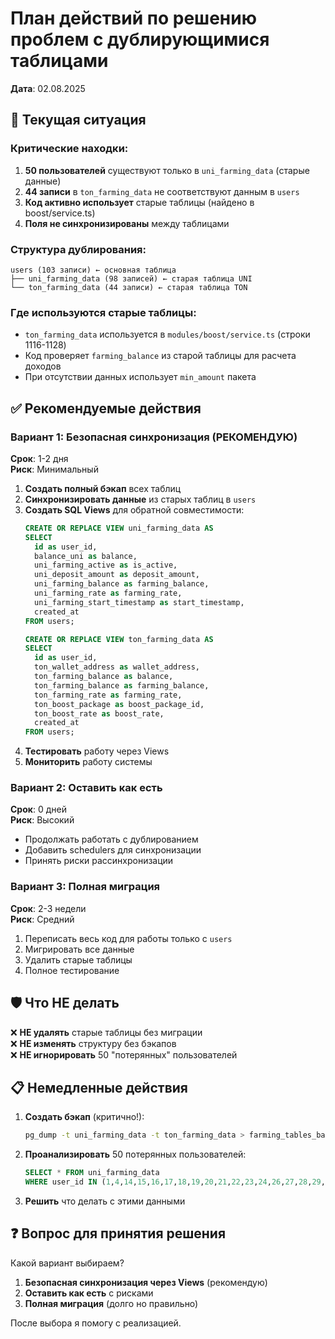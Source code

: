 # План действий по решению проблем с дублирующимися таблицами
**Дата**: 02.08.2025

## 🚨 Текущая ситуация

### Критические находки:
1. **50 пользователей** существуют только в `uni_farming_data` (старые данные)
2. **44 записи** в `ton_farming_data` не соответствуют данным в `users`
3. **Код активно использует** старые таблицы (найдено в boost/service.ts)
4. **Поля не синхронизированы** между таблицами

### Структура дублирования:
```
users (103 записи) ← основная таблица
├── uni_farming_data (98 записей) ← старая таблица UNI
└── ton_farming_data (44 записи) ← старая таблица TON
```

### Где используются старые таблицы:
- `ton_farming_data` используется в `modules/boost/service.ts` (строки 1116-1128)
- Код проверяет `farming_balance` из старой таблицы для расчета доходов
- При отсутствии данных использует `min_amount` пакета

## ✅ Рекомендуемые действия

### Вариант 1: Безопасная синхронизация (РЕКОМЕНДУЮ)
**Срок**: 1-2 дня  
**Риск**: Минимальный

1. **Создать полный бэкап** всех таблиц
2. **Синхронизировать данные** из старых таблиц в `users`
3. **Создать SQL Views** для обратной совместимости:
   ```sql
   CREATE OR REPLACE VIEW uni_farming_data AS
   SELECT 
     id as user_id,
     balance_uni as balance,
     uni_farming_active as is_active,
     uni_deposit_amount as deposit_amount,
     uni_farming_balance as farming_balance,
     uni_farming_rate as farming_rate,
     uni_farming_start_timestamp as start_timestamp,
     created_at
   FROM users;
   
   CREATE OR REPLACE VIEW ton_farming_data AS
   SELECT 
     id as user_id,
     ton_wallet_address as wallet_address,
     ton_farming_balance as balance,
     ton_farming_balance as farming_balance,
     ton_farming_rate as farming_rate,
     ton_boost_package as boost_package_id,
     ton_boost_rate as boost_rate,
     created_at
   FROM users;
   ```
4. **Тестировать** работу через Views
5. **Мониторить** работу системы

### Вариант 2: Оставить как есть
**Срок**: 0 дней  
**Риск**: Высокий

- Продолжать работать с дублированием
- Добавить schedulers для синхронизации
- Принять риски рассинхронизации

### Вариант 3: Полная миграция
**Срок**: 2-3 недели  
**Риск**: Средний

1. Переписать весь код для работы только с `users`
2. Мигрировать все данные
3. Удалить старые таблицы
4. Полное тестирование

## 🛡️ Что НЕ делать

❌ **НЕ удалять** старые таблицы без миграции  
❌ **НЕ изменять** структуру без бэкапов  
❌ **НЕ игнорировать** 50 "потерянных" пользователей  

## 📋 Немедленные действия

1. **Создать бэкап** (критично!):
   ```bash
   pg_dump -t uni_farming_data -t ton_farming_data > farming_tables_backup.sql
   ```

2. **Проанализировать** 50 потерянных пользователей:
   ```sql
   SELECT * FROM uni_farming_data 
   WHERE user_id IN (1,4,14,15,16,17,18,19,20,21,22,23,24,26,27,28,29,30,31,32,33,34,35,48,50,52,53,54,55,56,57,58,59,60,62,64,67,69,72,74,80,111,113,192,229,230,269,274,296,306);
   ```

3. **Решить** что делать с этими данными

## ❓ Вопрос для принятия решения

Какой вариант выбираем?
1. **Безопасная синхронизация через Views** (рекомендую)
2. **Оставить как есть** с рисками
3. **Полная миграция** (долго но правильно)

После выбора я помогу с реализацией.